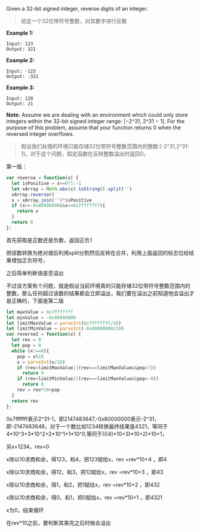 Given a 32-bit signed integer, reverse digits of an integer.

> 给定一个32位带符号整数，对其数字进行反数

**Example 1:**

```
Input: 123
Output: 321
```

**Example 2:**

```
Input: -123
Output: -321
```

**Example 3:**

```
Input: 120
Output: 21
```

**Note:**
Assume we are dealing with an environment which could only store integers within the 32-bit signed integer range: [−2^31,  2^31 − 1]. For the purpose of this problem, assume that your function returns 0 when the reversed integer overflows.

> 假设我们处理的环境只能存储32位带符号整数范围内的整数:[-2^31,2^31-1]。对于这个问题，假定函数在反转整数溢出时返回0。

第一版：

```js
var reverse = function(x) {
  let isPositive = x>=0?1:-1
  let xArray = Math.abs(x).toString().split('')
  xArray.reverse()
  x = xArray.join('')*isPositive
  if (x>=-0x80000000&&x<=0x7fffffff){
    return x
  }
  return 0
};
```

首先获取是正数还是负数，返回正负1

把该数转换为绝对值后利用split分割然后反转在合并，利用上面返回的标志位给结果增加正负符号，

之后简单判断值是否溢出

不过该方案有个问题，就是假设当前环境真的只能存储32位带符号整数范围内的整数，那么任何超过该数的结果都会立即溢出，我们要在溢出之前知道他会溢出才是正确的，下面是第二版

```js
let maxValue = 0x7fffffff
let minValue = -0x80000000
let limitMaxValue = parseInt(0x7fffffff/10)
let limitMinValue = parseInt(-0x80000000/10)
var reverse2 = function(x) {
  let rev = 0
  let pop = 0
  while (x!==0){
    pop = x%10
    x = parseInt(x/10)
    if (rev>limitMaxValue||(rev===limitMaxValue&&pop>7))
      return 0
    if (rev<limitMinValue||(rev===limitMaxValue&&pop<-8))
      return 0
    rev = rev*10+pop
  }
  return rev
};
```

0x7fffffff表示2^31-1，即2147483647,-0x80000000表示-2^31，即-2147483648，对于一个数比如1234转换最终结果是4321，等同于4\*10^3+3\*10^2+2\*10^1+1\*10^0,等同于(((4)\*10+3)\*10+2)\*10+1，

另x=1234，rev=0

x除以10求商和余，得123，和4，把123赋给x，rev =rev*10+4 ，即4

x除以10求商和余，得12，和3，把12赋给x，rev =rev*10+3 ，即43

x除以10求商和余，得1，和2，把1赋给x，rev =rev*10+2 ，即432

x除以10求商和余，得0，和1，把0赋给x，rev =rev*10+1 ，即4321

x为0，结束循环

在rev*10之前，要判断其乘完之后时候会溢出